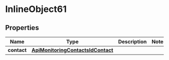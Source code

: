 

# InlineObject61

## Properties

Name | Type | Description | Notes
------------ | ------------- | ------------- | -------------
**contact** | [**ApiMonitoringContactsIdContact**](ApiMonitoringContactsIdContact.md) |  | 



